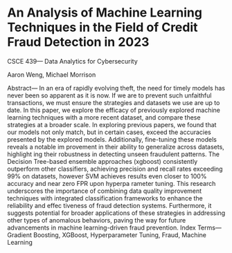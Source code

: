 # An Analysis of Machine Learning Techniques in the Field of Credit Fraud Detection in 2023
CSCE 439— Data Analytics for Cybersecurity

Aaron Weng, Michael Morrison

 Abstract— In an era of rapidly evolving theft, the need for
 timely models has never been so apparent as it is now. If we
 are to prevent such unfaithful transactions, we must ensure
 the strategies and datasets we use are up to date. In this
 paper, we explore the efficacy of previously explored machine
learning techniques with a more recent dataset, and compare
 these strategies at a broader scale. In exploring previous papers,
 we found that our models not only match, but in certain cases,
 exceed the accuracies presented by the explored models.
 Additionally, fine-tuning these models reveals a notable im
provement in their ability to generalize across datasets, highlight
ing their robustness in detecting unseen fraudulent patterns. The
 Decision Tree-based ensemble approaches (xgboost) consistently
 outperform other classifiers, achieving precision and recall rates
 exceeding 99% on datasets, however SVM achieves results even
 closer to 100% accuracy and near zero FPR upon hyperpa
rameter tuning. This research underscores the importance of
 combining data quality improvement techniques with integrated
 classification frameworks to enhance the reliability and effec
tiveness of fraud detection systems. Furthermore, it suggests
 potential for broader applications of these strategies in addressing
 other types of anomalous behaviors, paving the way for future
 advancements in machine learning-driven fraud prevention.
 Index Terms—Gradient Boosting, XGBoost, Hyperparameter
 Tuning, Fraud, Machine Learning

